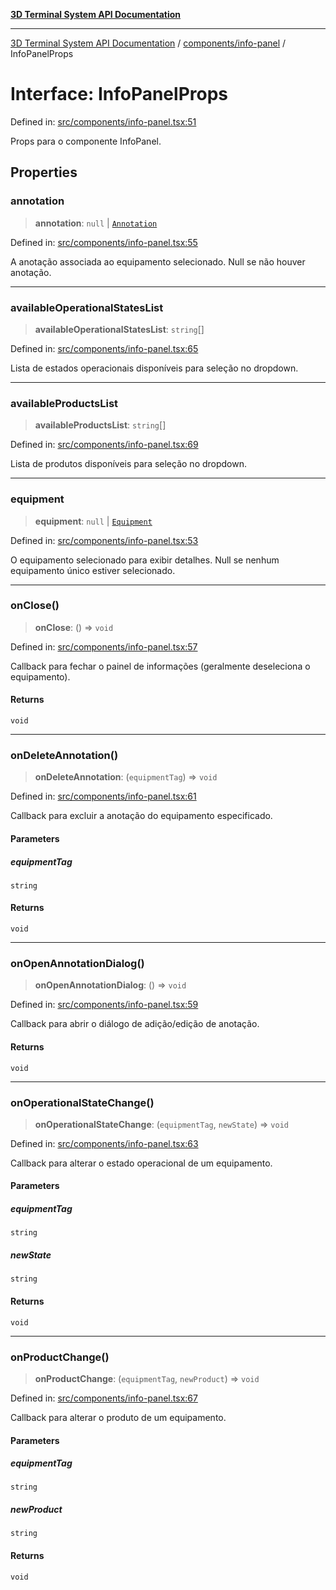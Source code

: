 [**3D Terminal System API Documentation**](../../../README.md)

***

[3D Terminal System API Documentation](../../../README.md) / [components/info-panel](../README.md) / InfoPanelProps

# Interface: InfoPanelProps

Defined in: [src/components/info-panel.tsx:51](https://github.com/Dicommunitas/ThreeJS_Terminal_3D/blob/afa16084199c8b26e5e606d73d21408027534f3a/src/components/info-panel.tsx#L51)

Props para o componente InfoPanel.

## Properties

### annotation

> **annotation**: `null` \| [`Annotation`](../../../lib/types/interfaces/Annotation.md)

Defined in: [src/components/info-panel.tsx:55](https://github.com/Dicommunitas/ThreeJS_Terminal_3D/blob/afa16084199c8b26e5e606d73d21408027534f3a/src/components/info-panel.tsx#L55)

A anotação associada ao equipamento selecionado. Null se não houver anotação.

***

### availableOperationalStatesList

> **availableOperationalStatesList**: `string`[]

Defined in: [src/components/info-panel.tsx:65](https://github.com/Dicommunitas/ThreeJS_Terminal_3D/blob/afa16084199c8b26e5e606d73d21408027534f3a/src/components/info-panel.tsx#L65)

Lista de estados operacionais disponíveis para seleção no dropdown.

***

### availableProductsList

> **availableProductsList**: `string`[]

Defined in: [src/components/info-panel.tsx:69](https://github.com/Dicommunitas/ThreeJS_Terminal_3D/blob/afa16084199c8b26e5e606d73d21408027534f3a/src/components/info-panel.tsx#L69)

Lista de produtos disponíveis para seleção no dropdown.

***

### equipment

> **equipment**: `null` \| [`Equipment`](../../../lib/types/interfaces/Equipment.md)

Defined in: [src/components/info-panel.tsx:53](https://github.com/Dicommunitas/ThreeJS_Terminal_3D/blob/afa16084199c8b26e5e606d73d21408027534f3a/src/components/info-panel.tsx#L53)

O equipamento selecionado para exibir detalhes. Null se nenhum equipamento único estiver selecionado.

***

### onClose()

> **onClose**: () => `void`

Defined in: [src/components/info-panel.tsx:57](https://github.com/Dicommunitas/ThreeJS_Terminal_3D/blob/afa16084199c8b26e5e606d73d21408027534f3a/src/components/info-panel.tsx#L57)

Callback para fechar o painel de informações (geralmente deseleciona o equipamento).

#### Returns

`void`

***

### onDeleteAnnotation()

> **onDeleteAnnotation**: (`equipmentTag`) => `void`

Defined in: [src/components/info-panel.tsx:61](https://github.com/Dicommunitas/ThreeJS_Terminal_3D/blob/afa16084199c8b26e5e606d73d21408027534f3a/src/components/info-panel.tsx#L61)

Callback para excluir a anotação do equipamento especificado.

#### Parameters

##### equipmentTag

`string`

#### Returns

`void`

***

### onOpenAnnotationDialog()

> **onOpenAnnotationDialog**: () => `void`

Defined in: [src/components/info-panel.tsx:59](https://github.com/Dicommunitas/ThreeJS_Terminal_3D/blob/afa16084199c8b26e5e606d73d21408027534f3a/src/components/info-panel.tsx#L59)

Callback para abrir o diálogo de adição/edição de anotação.

#### Returns

`void`

***

### onOperationalStateChange()

> **onOperationalStateChange**: (`equipmentTag`, `newState`) => `void`

Defined in: [src/components/info-panel.tsx:63](https://github.com/Dicommunitas/ThreeJS_Terminal_3D/blob/afa16084199c8b26e5e606d73d21408027534f3a/src/components/info-panel.tsx#L63)

Callback para alterar o estado operacional de um equipamento.

#### Parameters

##### equipmentTag

`string`

##### newState

`string`

#### Returns

`void`

***

### onProductChange()

> **onProductChange**: (`equipmentTag`, `newProduct`) => `void`

Defined in: [src/components/info-panel.tsx:67](https://github.com/Dicommunitas/ThreeJS_Terminal_3D/blob/afa16084199c8b26e5e606d73d21408027534f3a/src/components/info-panel.tsx#L67)

Callback para alterar o produto de um equipamento.

#### Parameters

##### equipmentTag

`string`

##### newProduct

`string`

#### Returns

`void`
